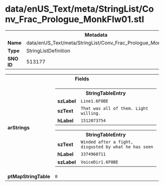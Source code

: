 <h1>data/enUS_Text/meta/StringList/Conv_Frac_Prologue_MonkFlw01.stl</h1><table><tr><th colspan="100%">Metadata</th></tr><tr><td><b>Name</b></td><td>data/enUS_Text/meta/StringList/Conv_Frac_Prologue_MonkFlw01.stl</td></tr><tr><td><b>Type</b></td><td>StringListDefinition</td></tr><tr><td><b>SNO ID</b></td><td>513177</td></tr></table>

<table><tr><th colspan="100%">Fields</th></tr><tr><td><b>arStrings</b></td><td><table><tr><th colspan="100%">StringTableEntry</th></tr><tr><td><b>szLabel</b></td><td><code>Line1.6F0BE</code></td></tr><tr><td><b>szText</b></td><td><code>That was all of them. Light willing.</code></td></tr><tr><td><b>hLabel</b></td><td><code>1512073754</code></td></tr></table>


<table><tr><th colspan="100%">StringTableEntry</th></tr><tr><td><b>szText</b></td><td><code>Winded after a fight, disgusted by what he has seen</code></td></tr><tr><td><b>hLabel</b></td><td><code>3374960711</code></td></tr><tr><td><b>szLabel</b></td><td><code>VoiceDir1.6F0BE</code></td></tr></table>


</td></tr><tr><td><b>ptMapStringTable</b></td><td><code>0</code></td></tr></table>

